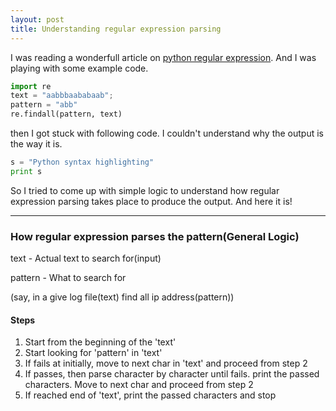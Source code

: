 ```yaml
---
layout: post
title: Understanding regular expression parsing
---
```


I was reading a wonderfull article on [python regular expression](http://pymotw.com/2/re/). And I was playing with some example code.

```python
import re
text = "aabbbaababaab";
pattern = "abb"
re.findall(pattern, text)
````

then I got stuck with following code. I couldn't understand why the output is the way it is.

```python
s = "Python syntax highlighting"
print s
```

So I tried to come up with simple logic to understand how regular expression parsing takes place to produce the output. And here it is!

-----

### How regular expression parses the pattern(General Logic)

text - Actual text to search for(input)

pattern - What to search for

(say, in a give log file(text) find all ip address(pattern))

#### Steps
1. Start from the beginning of the 'text'
2. Start looking for 'pattern' in 'text'
3. If fails at initially, move to next char in 'text' and proceed from step 2
4. If passes, then parse character by character until fails. print the passed characters. Move to next char and proceed from step 2
5. If reached end of 'text', print the passed characters and stop